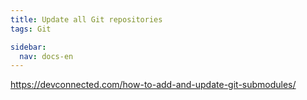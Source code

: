 ```yaml
---
title: Update all Git repositories
tags: Git

sidebar:
  nav: docs-en
---
```

https://devconnected.com/how-to-add-and-update-git-submodules/